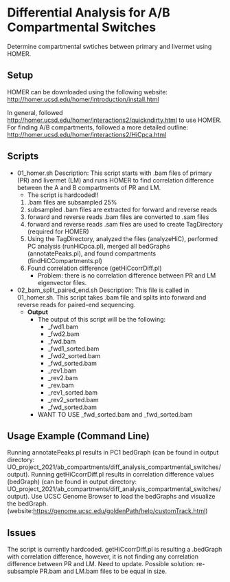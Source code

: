# Differential Analysis for A/B Compartmental Switches
Determine compartmental swtiches between primary and livermet using HOMER.

## Setup
HOMER can be downloaded using the following website:
http://homer.ucsd.edu/homer/introduction/install.html

In general, followed http://homer.ucsd.edu/homer/interactions2/quickndirty.html to use HOMER.
For finding A/B compartments, followed a more detailed outline: http://homer.ucsd.edu/homer/interactions2/HiCpca.html

## Scripts

- 01_homer.sh
  Description: This script starts with .bam files of primary (PR) and livermet (LM) and runs HOMER to find correlation difference between the A and B compartments of PR and LM.
  - The script is hardcoded!!
  1. .bam files are subsampled 25%
  2. subsampled .bam files are extracted for forward and reverse reads
  3. forward and reverse reads .bam files are converted to .sam files
  4. forward and reverse reads .sam files are used to create TagDirectory (required for HOMER)
  5. Using the TagDirectory, analyzed the files (analyzeHiC), performed PC analysis (runHiCpca.pl), merged all bedGraphs (annotatePeaks.pl), and found compartments (findHiCCompartments.pl)
  6. Found correlation difference (getHiCcorrDiff.pl)
      - Problem: there is no correlation difference between PR and LM eigenvector files.
- 02_bam_split_paired_end.sh
  Description: This file is called in 01_homer.sh. This script takes .bam file and splits into forward and reverse reads for paired-end sequencing.
  - **Output**
    - The output of this script will be the following:
      - _fwd1.bam
      - _fwd2.bam
      - _fwd.bam
      - _fwd1_sorted.bam
      - _fwd2_sorted.bam
      - _fwd_sorted.bam
      - _rev1.bam
      - _rev2.bam
      - _rev.bam
      - _rev1_sorted.bam
      - _rev2_sorted.bam
      - _fwd_sorted.bam
    - WANT TO USE _fwd_sorted.bam and _fwd_sorted.bam

## Usage Example (Command Line)
Running annotatePeaks.pl results in PC1 bedGraph (can be found in output directory: UO_project_2021/ab_compartments/diff_analysis_compartmental_switches/output).
Running getHiCcorrDiff.pl results in correlation difference values (bedGraph) (can be found in output directory: UO_project_2021/ab_compartments/diff_analysis_compartmental_switches/output).
Use UCSC Genome Browser to load the bedGraphs and visualize the bedGraph. (website:https://genome.ucsc.edu/goldenPath/help/customTrack.html)

## Issues
The script is currently hardcoded. getHiCcorrDiff.pl is resulting a .bedGraph with correlation difference, however, it is not finding any correlation difference between PR and LM. Need to update.
Possible solution: re-subsample PR.bam and LM.bam files to be equal in size.
